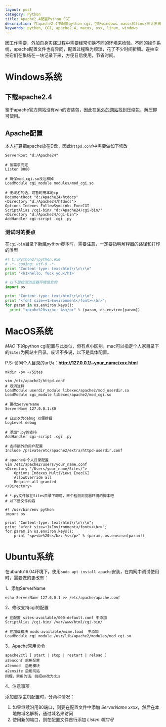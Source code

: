 ```yaml
---
layout: post
category: Python
title: Apache2.4配置Python CGI
description: 在apache2.4中配置python cgi，包括windows、macos和linux三大系统的配置说明
keywords: python, CGI, apache2.4, macos, osx, linux, windows
---
```


因工作需要，外加自身实践过程中需要经常切换不同的环境来检验。不同的操作系统，apache配置文件也有异同，配置过程略为烦琐，花了不少时间折腾。遂抽空把它们在集结在一块记录下来，方便日后使用，节省时间。

<!-- more -->

# Windows系统

## 下载apache2.4

鉴于apache官方网站没有win的安装包，因此在[另外的网站](https://www.apachelounge.com/download/)找到压缩包，解压即可使用。

## Apache配置

本人打算把apache放在D盘，因此`httpd.conf`中需要做如下修改


```shell
ServerRoot "d:/Apache24"

# 按需求而定
Listen 8080

# 确保mod_cgi.so没注释掉
LoadModule cgi_module modules/mod_cgi.so  

# 无域名的话，可暂时用本地ip
DocumentRoot "d:/Apache24/htdocs"
<Directory "d:/Apache24/htdocs">
Options Indexes FollowSymLinks ExecCGI
ScriptAlias /cgi-bin/ "d:/Apache24/cgi-bin/"
<Directory "d:/Apache24/cgi-bin">
AddHandler cgi-script .cgi .py
```


### 测试时的要点


在`cgi-bin`目录下新建*python*脚本时，需要注意，一定要指明解释器的路径和打印的类型

```python
#! C:\Python27\python.exe
# -*- coding: utf-8 -*-
print "Content-type: text/html\r\n\r\n"
print '<h1>hello, fuck you</h1>'

# 以下是检测浏览器环境信息的
import os
 
print "Content-type: text/html\r\n\r\n";
print "<font size=+1>Environment</font><\br>";
for param in os.environ.keys():
  print "<p><b>%20s</b>: %s</p>" % (param, os.environ[param])
```


# MacOS系统


*MAC* 下的python cgi配置与此类似，但有点小区别，mac可以指定个人家目录下的`Sites`为网站主目录。废话不多说，以下是具体配置。

P.S: 访问个人目录的url为：**http://127.0.0.1/~your_name/xxx.html**


```shell
mkdir -pv ~/Sites

vim /etc/apache2/httpd.conf
# 取消注释
LoadModule userdir_module libexec/apache2/mod_userdir.so
LoadModule cgi_module libexec/apache2/mod_cgi.so

# 更改ServerName
ServerName 127.0.0.1:80

# 日志改为debug 以便排错
LogLevel debug

# 添加*.py的支持
AddHandler cgi-script .cgi .py

# 支持额外的用户配置
Include /private/etc/apache2/extra/httpd-userdir.conf

# apache中个人目录配置
vim /etc/apache2/users/your_name.conf
<Directory "/Users/your_name/Sites/">
    Options Indexes MultiViews ExecCGI
    AllowOverride all
    Require all granted
</Directory>

# *.py文件放在Sites目录下即可，来个检测浏览器环境的脚本吧
# 以下是文件内容

#! /usr/bin/env python
import os
 
print "Content-type: text/html\r\n\r\n";
print "<font size=+1>Environment</font><\br>";
for param in os.environ.keys():
    print "<p><b>%20s</b>: %s</p>" % (param, os.environ[param])
```


# Ubuntu系统


在ubuntu16.04环境下，使用`sudo apt install apache`安装，在内网中调试使用时，需要做的更改有：


1、添加ServerName

`echo ServerName 127.0.0.1 >> /etc/apache/apache.conf`


2、修改支持cgi的配置


```shell
# 在配置 sites-available/000-default.conf 中添加
ScriptAlias /cgi-bin/ /var/www/html/cgi-bin/

# 在加载模块 mods-available/mime.load  中添加
LoadModule cgi_module /usr/lib/apache2/modules/mod_cgi.so
```


3、Apache常用命令

```shell
apache2ctl [ start | stop | restart | reload ]
a2enconf 启用配置  
a2enmod  启用模块   
a2ensite 启用网站
同理，禁用的话，则把en改为dis
```


4、注意事项

添加虚拟主机配置时，分两种情况：

1. 如果继续沿用80端口，则要在配置文件中添加 *ServerName xxxx*，然后在本地做域名解析，通过域名来访问
2. 使用新的端口，则在配置文件首行添加 *Listen 端口号* 
